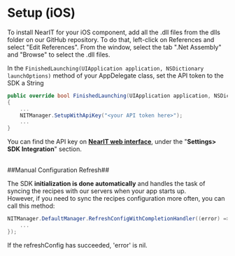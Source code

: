 # Setup (iOS) #

To install NearIT for your iOS component, add all the .dll files from the dlls folder on our GitHub repository. To do that, left-click on References and select "Edit References". From the window, select the tab ".Net Assembly" and "Browse" to select the .dll files.

In the `FinishedLaunching(UIApplication application, NSDictionary launchOptions)` method of your AppDelegate class, set the API token to the SDK a String


```csharp
public override bool FinishedLaunching(UIApplication application, NSDictionary launchOptions)
{
    ...
    NITManager.SetupWithApiKey("<your API token here>");
    ...
}
```

You can find the API key on <a href="https://go.nearit.com/" target="_blank">**NearIT web interface**</a>, under the "**Settings> SDK Integration**" section.

<br>
##Manual Configuration Refresh##

The SDK **initialization is done automatically** and handles the task of syncing the recipes with our servers when your app starts up.
<br>However, if you need to sync the recipes configuration more often, you can call this method:

```csharp
NITManager.DefaultManager.RefreshConfigWithCompletionHandler((error) => {
    ...                
});
```

If the refreshConfig has succeeded, 'error' is nil.
